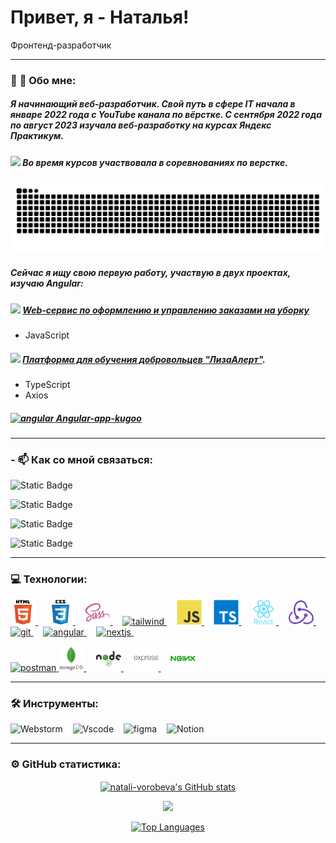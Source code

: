 <!-- 
<p align="left"> <img width="50px" src="https://media.tenor.com/3bz9_SSZgCMAAAAM/hello-hai.gif" alt="natali-vorobeva" /> </p> -->

# Привет, я - Наталья!
Фронтенд-разработчик

---

### :small_orange_diamond: :bookmark: Обо мне:
##### Я начинающий веб-разработчик. Свой путь в сфере IT начала в январе 2022 года с YouTube канала по вёрстке. С сентября 2022 года по август 2023 изучала веб-разработку на курсах Яндекс Практикум.

 ##### <img src="https://webmg.ru/wp-content/uploads/2022/10/176-20221013_161714.gif" width="50px">  Во время курсов участвовала в соревнованиях по верстке.

<p align="center">
 <img width="600" src="assets/github-contribution-grid-snake.svg" alt="snake"/>
</p>
 
##### 

##### Сейчас я ищу свою первую работу, участвую в двух проектах, изучаю Angular:

##### <img src="https://webmg.ru/wp-content/uploads/2022/10/176-20221013_161714.gif" width="20px">  [Web-сервис по оформлению и управлению заказами на уборку](https://github.com/Cleanpro-Service)
* JavaScript
##### <img src="https://webmg.ru/wp-content/uploads/2022/10/176-20221013_161714.gif" width="20px"> [Платформа для обучения добровольцев "ЛизаАлерт"](https://github.com/Studio-Yandex-Practicum/lizaalert_frontend).
* TypeScript
* Axios

##### [<img src="https://angular.io/assets/images/logos/angular/angular.svg" alt="angular" width="20" height="20"/> Angular-app-kugoo](https://github.com/Natali-Vorobeva/angular-app-kugoo)


---
### - :mailbox: Как со мной связаться: 
![Static Badge](https://img.shields.io/badge/vorobjeva.natalia76%40yandex.ru-blue?style=social&logo=maildotru&logoColor=red&labelColor=orange&color=orange)
<!-- ![Static Badge](https://img.shields.io/badge/vorobjeva.natalia76%40yandex.ru-orange?style=flat-square&logo=maildotru&logoColor=green) -->
![Static Badge](https://img.shields.io/badge/%40vorobjevaa-blue?style=social&logo=telegram&logoColor=blue)


![Static Badge](https://img.shields.io/badge/%2B7(911)208--04--79-orange?style=social&logo=whatsapp&logoColor=green)

![Static Badge](https://img.shields.io/badge/natali--fd-pink?style=social&logo=discord&logoColor=purple)

---
### 💻 Технологии:

<div>
<p align="left">
<a href="https://www.w3.org/html/" target="_blank" rel="noreferrer"> <img src="https://raw.githubusercontent.com/devicons/devicon/master/icons/html5/html5-original-wordmark.svg" alt="html5" width="40" height="40"/> </a>&nbsp;&nbsp;&nbsp;
<a href="https://www.w3schools.com/css/" target="_blank" rel="noreferrer"> <img src="https://raw.githubusercontent.com/devicons/devicon/master/icons/css3/css3-original-wordmark.svg" alt="css3" width="40" height="40"/> </a>&nbsp;&nbsp;&nbsp;
<a href="https://sass-lang.com" target="_blank" rel="noreferrer"> <img src="https://raw.githubusercontent.com/devicons/devicon/master/icons/sass/sass-original.svg" alt="sass" width="40" height="40"/> </a> &nbsp;&nbsp;&nbsp;
<a href="https://tailwindcss.com/" target="_blank" rel="noreferrer"> <img src="https://www.vectorlogo.zone/logos/tailwindcss/tailwindcss-icon.svg" alt="tailwind" width="40" height="40"/> </a> &nbsp;&nbsp;&nbsp;
<a href="https://developer.mozilla.org/en-US/docs/Web/JavaScript" target="_blank" rel="noreferrer"> <img src="https://raw.githubusercontent.com/devicons/devicon/master/icons/javascript/javascript-original.svg" alt="javascript" width="40" height="40"/> </a>&nbsp;&nbsp;&nbsp;
<a href="https://www.typescriptlang.org/" target="_blank" rel="noreferrer"> <img src="https://raw.githubusercontent.com/devicons/devicon/master/icons/typescript/typescript-original.svg" alt="typescript" width="40" height="40"/> </a>&nbsp;&nbsp;&nbsp;
<a href="https://reactjs.org/" target="_blank" rel="noreferrer"> <img src="https://raw.githubusercontent.com/devicons/devicon/master/icons/react/react-original-wordmark.svg" alt="react" width="40" height="40"/> </a> &nbsp;&nbsp;&nbsp;
<a href="https://redux.js.org" target="_blank" rel="noreferrer"> <img src="https://raw.githubusercontent.com/devicons/devicon/master/icons/redux/redux-original.svg" alt="redux" width="40" height="40"/> </a> &nbsp;&nbsp;&nbsp;
<a href="https://git-scm.com/" target="_blank" rel="noreferrer"> <img src="https://www.vectorlogo.zone/logos/git-scm/git-scm-icon.svg" alt="git" width="40" height="40"/> </a>&nbsp;&nbsp;&nbsp;
<a href="https://angular.io" target="_blank" rel="noreferrer"> <img src="https://angular.io/assets/images/logos/angular/angular.svg" alt="angular" width="40" height="40"/> </a> &nbsp;&nbsp;&nbsp;
 <a href="https://nextjs.org/" target="_blank" rel="noreferrer"> <img src="https://cdn.worldvectorlogo.com/logos/nextjs-2.svg" alt="nextjs" width="40" height="40"/> </a>&nbsp;&nbsp;&nbsp;
 
</p>
<p align="left">  
<a href="https://postman.com" target="_blank" rel="noreferrer"> <img src="https://www.vectorlogo.zone/logos/getpostman/getpostman-icon.svg" alt="postman" width="40" height="40"/> </a>   
	 <a href="https://www.mongodb.com/" target="_blank" rel="noreferrer"> <img src="https://raw.githubusercontent.com/devicons/devicon/master/icons/mongodb/mongodb-original-wordmark.svg" alt="mongodb" width="40" height="40"/> </a> 	 &nbsp;&nbsp;&nbsp;
	 <a href="https://nodejs.org" target="_blank" rel="noreferrer"> <img src="https://raw.githubusercontent.com/devicons/devicon/master/icons/nodejs/nodejs-original-wordmark.svg" alt="nodejs" width="40" height="40"/> </a> &nbsp;&nbsp;&nbsp;	  
	 <a href="https://expressjs.com" target="_blank" rel="noreferrer"> <img src="https://raw.githubusercontent.com/devicons/devicon/master/icons/express/express-original-wordmark.svg" alt="express" width="40" height="40"/> </a>&nbsp;&nbsp;&nbsp;
	 <a href="https://www.nginx.com" target="_blank" rel="noreferrer"> <img src="https://raw.githubusercontent.com/devicons/devicon/master/icons/nginx/nginx-original.svg" alt="nginx" width="40" height="40"/> </a> 	 
</p>

---
### 🛠 Инструменты:

<img src="https://avatars.mds.yandex.net/i?id=d5c79499f97f352894dcb0d6d2eab075ef949ba3-9847423-images-thumbs&n=13" title="Webstorm" alt="Webstorm" width="76" height="40"/>&nbsp;&nbsp;&nbsp;
<img src="https://avatars.mds.yandex.net/i?id=213f9d96567c476909a7c5c2f73f3182423b699b-9234740-images-thumbs&n=13" title="Vscode" alt="Vscode" width="40" height="40"/>&nbsp;&nbsp;&nbsp;
<img src="https://www.vectorlogo.zone/logos/figma/figma-icon.svg" alt="figma" width="40" height="40"/>&nbsp;&nbsp;&nbsp;
<img src="https://upload.wikimedia.org/wikipedia/commons/e/e9/Notion-logo.svg" title="Notion" alt="Notion" width="40" height="40"/>&nbsp;&nbsp;&nbsp;

---
### ⚙️ GitHub статистика:

<p    align="center">
<a   align="center" href="http://www.github.com/natali-vorobeva"><img  align="center" src="https://github-readme-stats.vercel.app/api?username=natali-vorobeva&show_icons=true&hide=stars,issues,&title_color=0891b2&text_color=ffffff&icon_color=0891b2&bg_color=1c1917&hide_border=true&show_icons=true" alt="natali-vorobeva's GitHub stats" /></a>
</p>
<p    align="center">
<a href="http://www.github.com/natali-vorobeva"><img src="https://github-readme-streak-stats.herokuapp.com/?user=natali-vorobeva&stroke=ffffff&background=1c1917&ring=0891b2&fire=0891b2&currStreakNum=ffffff&currStreakLabel=0891b2&sideNums=ffffff&sideLabels=ffffff&dates=ffffff&hide_border=true" /></a>
</p>
<p    align="center">
<a href="https://github.com/natali-vorobeva"><img src="https://github-readme-stats.vercel.app/api/top-langs/?username=natali-vorobeva&langs_count=10&title_color=0891b2&text_color=ffffff&icon_color=0891b2&bg_color=1c1917&hide_border=true&locale=en&custom_title=Top%20%Languages" alt="Top Languages" /></a>
</p>






































<!-- <link rel="stylesheet" type="text/css" href="./style.css">
<div>	
		<img src="https://i.pinimg.com/originals/ab/7f/85/ab7f854e1f83760f6becc0a244dc85d3.gif" height="32"/> 
		<span><a href="https://git.io/typing-svg"><img src="https://readme-typing-svg.herokuapp.com?font=Fira+Code&weight=700&size=30&pause=15000&color=000000&multiline=true&random=true&width=435&lines=%D0%AF+%E2%80%92+%D0%9D%D0%B0%D1%82%D0%B0%D0%BB%D1%8C%D1%8F" alt="Typing SVG" /></a></span>
		<h3>
			<a href="https://git.io/typing-svg"><img src="https://readme-typing-svg.herokuapp.com?font=Fira+Code&weight=700&size=30&pause=15000&color=000000&multiline=true&random=true&width=435&lines=%D0%A4%D1%80%D0%BE%D0%BD%D1%82%D0%B5%D0%BD%D0%B4-%D1%80%D0%B0%D0%B7%D1%80%D0%B0%D0%B1%D0%BE%D1%82%D1%87%D0%B8%D0%BA" alt="Typing SVG" /></a>
		</h3>
		<a href="#"><img src="https://readme-typing-svg.herokuapp.com?font=Fira+Code&weight=700&size=16&pause=15000&color=000000&multiline=true&random=true&width=435&lines=%D0%A1%D0%B0%D0%BD%D0%BA%D1%82-%D0%9F%D0%B5%D1%82%D0%B5%D1%80%D0%B1%D1%83%D1%80%D0%B3%2C+%D0%A0%D0%BE%D1%81%D1%81%D0%B8%D1%8F" alt="Typing SVG" /></a>
	</div>
</div> -->



